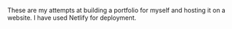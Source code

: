 These are my attempts at building a portfolio for myself and hosting it on a website.
I have used Netlify for deployment.
